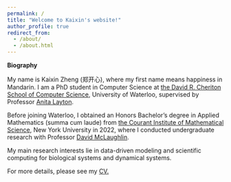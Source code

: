 ```yaml
---
permalink: /
title: "Welcome to Kaixin's website!"
author_profile: true
redirect_from: 
  - /about/
  - /about.html
---
```


**Biography**

My name is Kaixin Zheng (郑开心), where my first name means happiness in Mandarin.
I am a PhD student in Computer Science at [the David R. Cheriton School of Computer Science](https://cs.uwaterloo.ca/), University of Waterloo, supervised by Professor [Anita Layton](https://uwaterloo.ca/applied-mathematics/profiles/anita-layton).

Before joining Waterloo, I obtained an Honors Bachelor’s degree in Applied Mathematics (summa cum laude) from [the Courant Institute of Mathematical Science](https://math.nyu.edu/dynamic/), New York University in 2022, where I conducted undergraduate research with Professor [David McLaughlin](https://math.nyu.edu/people/profiles/MCLAUGHLIN_David.html).

My main research interests lie in data-driven modeling and scientific computing for biological systems and dynamical systems.

For more details, please see my [CV.](/files/AUG-28-2025,KZ-CV.pdf)
